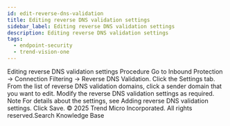 ```yaml
---
id: edit-reverse-dns-validation
title: Editing reverse DNS validation settings
sidebar_label: Editing reverse DNS validation settings
description: Editing reverse DNS validation settings
tags:
  - endpoint-security
  - trend-vision-one
---
```


 Editing reverse DNS validation settings Procedure Go to Inbound Protection → Connection Filtering → Reverse DNS Validation. Click the Settings tab. From the list of reverse DNS validation domains, click a sender domain that you want to edit. Modify the reverse DNS validation settings as required. Note For details about the settings, see Adding reverse DNS validation settings. Click Save. © 2025 Trend Micro Incorporated. All rights reserved.Search Knowledge Base